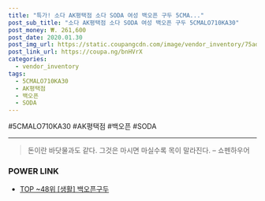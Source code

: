 ```yaml
--- 
title: "특가! 소다 AK평택점 소다 SODA 여성 백오픈 구두 5CMA..." 
post_sub_title: "소다 AK평택점 소다 SODA 여성 백오픈 구두 5CMALO710KA30" 
post_money: ₩. 261,600 
post_date: 2020.01.30 
post_img_url: https://static.coupangcdn.com/image/vendor_inventory/75ad/c4610e6d2e7da87622be3e91871d9c1711cda7e6e7f4d0639b310ed534d6.jpg 
post_link_url: https://coupa.ng/bnHVrX 
categories: 
  - vendor_inventory 
tags: 
  - 5CMALO710KA30 
  - AK평택점 
  - 백오픈 
  - SODA 
--- 
```

  #5CMALO710KA30 #AK평택점 #백오픈 #SODA 
<hr> 

> 돈이란 바닷물과도 같다. 그것은 마시면 마실수록 목이 말라진다. – 쇼펜하우어 


### POWER LINK

* <a href="https://blog.naver.com/an0733/221789778856" target="_blank"> TOP ~48위 [생활] 백오픈구두</a>

